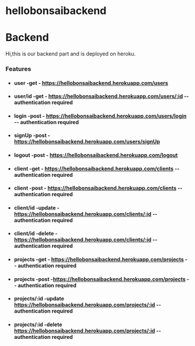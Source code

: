 # hellobonsaibackend

# Backend
Hi,this is our backend part and is deployed on heroku.

### Features

- #### user -get - https://hellobonsaibackend.herokuapp.com/users
- #### user/id -get - https://hellobonsaibackend.herokuapp.com/users/:id -- authentication required
- #### login -post - https://hellobonsaibackend.herokuapp.com/users/login -- authentication required
- #### signUp -post - https://hellobonsaibackend.herokuapp.com/users/signUp
- #### logout -post - https://hellobonsaibackend.herokuapp.com/logout
- #### client -get - https://hellobonsaibackend.herokuapp.com/clients  -- authentication required
- #### client -post - https://hellobonsaibackend.herokuapp.com/clients -- authentication required
- #### client/id -update - https://hellobonsaibackend.herokuapp.com/clients/:id  -- authentication required
- #### client/id -delete - https://hellobonsaibackend.herokuapp.com/clients/:id  -- authentication required
- #### projects -get - https://hellobonsaibackend.herokuapp.com/projects  -- authentication required
- #### projects -post -https://hellobonsaibackend.herokuapp.com/projects -- authentication required
- #### projects/:id -update https://hellobonsaibackend.herokuapp.com/projects/:id -- authentication required
- #### projects/:id -delete https://hellobonsaibackend.herokuapp.com/projects/:id -- authentication required
